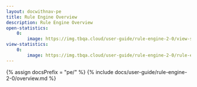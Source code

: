 ```yaml
---
layout: docwithnav-pe
title: Rule Engine Overview
description: Rule Engine Overview
open-statistics:
    0:
        image: https://img.tbqa.cloud/user-guide/rule-engine-2-0/view-statistics-pe.png
view-statistics:
    0:
        image: https://img.tbqa.cloud/user-guide/rule-engine-2-0/rule-engine-stats-dashboard.png
---
```


{% assign docsPrefix = "pe/" %}
{% include docs/user-guide/rule-engine-2-0/overview.md %}